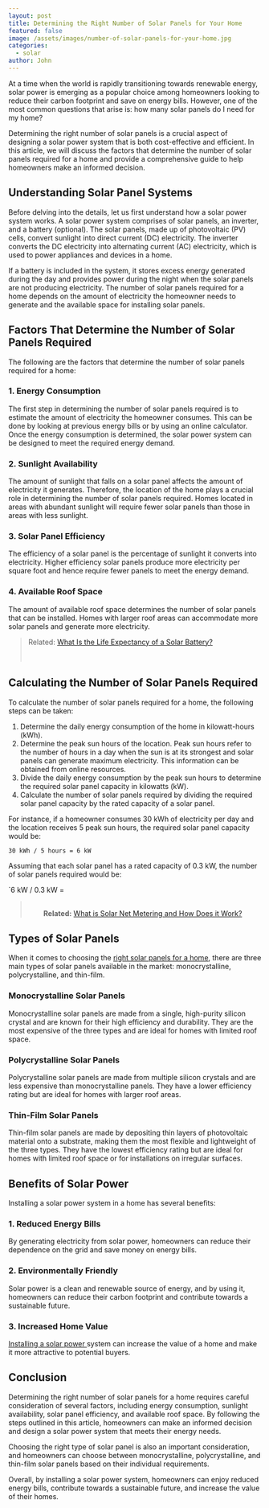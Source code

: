 ```yaml
---
layout: post
title: Determining the Right Number of Solar Panels for Your Home
featured: false
image: /assets/images/number-of-solar-panels-for-your-home.jpg
categories:
  - solar
author: John
---
```


At a time when the world is rapidly transitioning towards renewable energy, solar power is emerging as a popular choice among homeowners looking to reduce their carbon footprint and save on energy bills. However, one of the most common questions that arise is: how many solar panels do I need for my home?

Determining the right number of solar panels is a crucial aspect of designing a solar power system that is both cost-effective and efficient. In this article, we will discuss the factors that determine the number of solar panels required for a home and provide a comprehensive guide to help homeowners make an informed decision.

## Understanding Solar Panel Systems

Before delving into the details, let us first understand how a solar power system works. A solar power system comprises of solar panels, an inverter, and a battery (optional). The solar panels, made up of photovoltaic (PV) cells, convert sunlight into direct current (DC) electricity. The inverter converts the DC electricity into alternating current (AC) electricity, which is used to power appliances and devices in a home.

If a battery is included in the system, it stores excess energy generated during the day and provides power during the night when the solar panels are not producing electricity. The number of solar panels required for a home depends on the amount of electricity the homeowner needs to generate and the available space for installing solar panels.

## Factors That Determine the Number of Solar Panels Required

The following are the factors that determine the number of solar panels required for a home:

### 1. Energy Consumption

The first step in determining the number of solar panels required is to estimate the amount of electricity the homeowner consumes. This can be done by looking at previous energy bills or by using an online calculator. Once the energy consumption is determined, the solar power system can be designed to meet the required energy demand.

### 2. Sunlight Availability

The amount of sunlight that falls on a solar panel affects the amount of electricity it generates. Therefore, the location of the home plays a crucial role in determining the number of solar panels required. Homes located in areas with abundant sunlight will require fewer solar panels than those in areas with less sunlight.

### 3. Solar Panel Efficiency

The efficiency of a solar panel is the percentage of sunlight it converts into electricity. Higher efficiency solar panels produce more electricity per square foot and hence require fewer panels to meet the energy demand.

### 4. Available Roof Space

The amount of available roof space determines the number of solar panels that can be installed. Homes with larger roof areas can accommodate more solar panels and generate more electricity.

> R﻿elated:﻿ [What Is the Life Expectancy of a Solar Battery?](/what-is-the-life-expectancy-of-a-solar-battery/)
>
> <!--EndFragment--> ﻿

## Calculating the Number of Solar Panels Required

To calculate the number of solar panels required for a home, the following steps can be taken:

1. Determine the daily energy consumption of the home in kilowatt-hours (kWh).
2. Determine the peak sun hours of the location. Peak sun hours refer to the number of hours in a day when the sun is at its strongest and solar panels can generate maximum electricity. This information can be obtained from online resources.
3. Divide the daily energy consumption by the peak sun hours to determine the required solar panel capacity in kilowatts (kW).
4. Calculate the number of solar panels required by dividing the required solar panel capacity by the rated capacity of a solar panel.

For instance, if a homeowner consumes 30 kWh of electricity per day and the location receives 5 peak sun hours, the required solar panel capacity would be:

`30 kWh / 5 hours = 6 kW`

Assuming that each solar panel has a rated capacity of 0.3 kW, the number of solar panels required would be:

`6 kW / 0.3 kW =

> ![](data:image/svg+xml,%3csvg%20xmlns=%27http://www.w3.org/2000/svg%27%20version=%271.1%27%20width=%2730%27%20height=%2730%27/%3e)**R﻿elated:** [What is Solar Net Metering and How Does it Work?](/what-is-solar-net-metering-and-how-does-it-work/)

## Types of Solar Panels

When it comes to choosing the [right solar panels for a home](/are-solar-panels-a-good-investment-for-you/), there are three main types of solar panels available in the market: monocrystalline, polycrystalline, and thin-film.

### Monocrystalline Solar Panels

Monocrystalline solar panels are made from a single, high-purity silicon crystal and are known for their high efficiency and durability. They are the most expensive of the three types and are ideal for homes with limited roof space.

### Polycrystalline Solar Panels

Polycrystalline solar panels are made from multiple silicon crystals and are less expensive than monocrystalline panels. They have a lower efficiency rating but are ideal for homes with larger roof areas.

### Thin-Film Solar Panels

Thin-film solar panels are made by depositing thin layers of photovoltaic material onto a substrate, making them the most flexible and lightweight of the three types. They have the lowest efficiency rating but are ideal for homes with limited roof space or for installations on irregular surfaces.

## Benefits of Solar Power

Installing a solar power system in a home has several benefits:

### 1. Reduced Energy Bills

By generating electricity from solar power, homeowners can reduce their dependence on the grid and save money on energy bills.

### 2. Environmentally Friendly

Solar power is a clean and renewable source of energy, and by using it, homeowners can reduce their carbon footprint and contribute towards a sustainable future.

### 3. Increased Home Value

[Installing a solar power ](/thing-you-need-to-know-solar-installation/)system can increase the value of a home and make it more attractive to potential buyers.

## Conclusion

Determining the right number of solar panels for a home requires careful consideration of several factors, including energy consumption, sunlight availability, solar panel efficiency, and available roof space. By following the steps outlined in this article, homeowners can make an informed decision and design a solar power system that meets their energy needs.

Choosing the right type of solar panel is also an important consideration, and homeowners can choose between monocrystalline, polycrystalline, and thin-film solar panels based on their individual requirements.

Overall, by installing a solar power system, homeowners can enjoy reduced energy bills, contribute towards a sustainable future, and increase the value of their homes.
